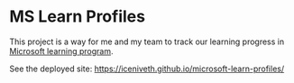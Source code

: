 # MS Learn Profiles

This project is a way for me and my team to track our learning progress in [Microsoft learning program](https://learn.microsoft.com/).

See the deployed site: https://iceniveth.github.io/microsoft-learn-profiles/